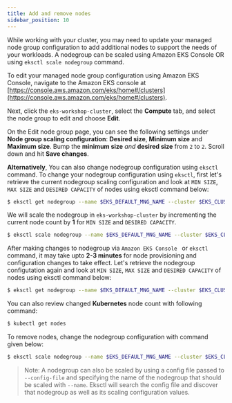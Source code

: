 ```yaml
---
title: Add and remove nodes
sidebar_position: 10
---
```

While working with your cluster, you may need to update your managed node group configuration to add additional nodes to support the needs of your workloads. A nodegroup can be scaled using Amazon EKS Console OR  using `eksctl scale nodegroup` command.

 To edit your managed node group configuration using Amazon EKS Console, navigate to the Amazon EKS console at [https://console.aws.amazon.com/eks/home#/clusters](https://console.aws.amazon.com/eks/home#/clusters).

Next, click the `eks-workshop-cluster`, select the **Compute** tab, and select the node group to edit and choose **Edit**.

On the Edit node group page, you can see the following settings under **Node group scaling configuration**: **Desired size**, **Minimum size** and **Maximum size**. Bump the **minimum size** *and* **desired size** from `2` to `2`. Scroll down and hit **Save changes**.

**Alternatively**, You can also change nodegroup configuration using `eksctl` command. To change your nodegroup configuration using `eksctl`, first let's retrieve the current nodegroup scaling configuration and look at `MIN SIZE`, `MAX SIZE` and `DESIRED CAPACITY` of nodes using eksctl command below:

```bash
$ eksctl get nodegroup --name $EKS_DEFAULT_MNG_NAME --cluster $EKS_CLUSTER_NAME
```

We will scale the nodegroup in `eks-workshop-cluster` by incrementing the current node count by **1** for `MIN SIZE` and `DESIRED CAPACITY`.

```bash
$ eksctl scale nodegroup --name $EKS_DEFAULT_MNG_NAME --cluster $EKS_CLUSTER_NAME --nodes 3 --nodes-min 3 --nodes-max 6
```


After making changes to nodegroup via `Amazon EKS Console ` or `eksctl` command, it may take upto **2-3 minutes** for node provisioning and configuration changes to take effect. 
Let's retrieve the nodegroup configutation again and look at `MIN SIZE`, `MAX SIZE` and `DESIRED CAPACITY` of nodes using eksctl command below:

```bash
$ eksctl get nodegroup --name $EKS_DEFAULT_MNG_NAME --cluster $EKS_CLUSTER_NAME
```

You can also review changed **Kubernetes** node count with following command:

```bash
$ kubectl get nodes
```

To remove nodes, change the nodegroup configuration with command given below:

```bash
$ eksctl scale nodegroup --name $EKS_DEFAULT_MNG_NAME --cluster $EKS_CLUSTER_NAME --nodes 2 --nodes-min 2 --nodes-max 6
```


> Note: A nodegroup can also be scaled by using a config file passed to `--config-file` and specifying the name of the nodegroup that should be scaled with `--name`. Eksctl will search the config file and discover that nodegroup as well as its scaling configuration values.
